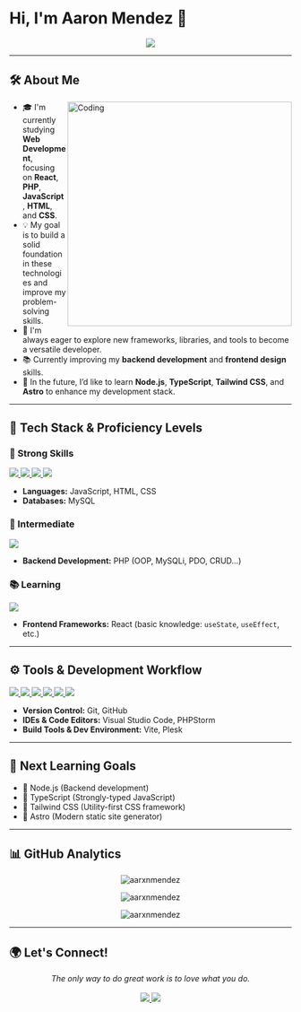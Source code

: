 # Hi, I'm Aaron Mendez 👋

<p align="center">
  <a href="https://github.com/DenverCoder1/readme-typing-svg">
    <img src="https://readme-typing-svg.herokuapp.com?font=Time+New+Roman&color=cyan&size=25&center=true&vCenter=true&width=600&height=100&lines=Welcome+to+my+GitHub!;Web+Development+Student;PHP+%26+JavaScript+Enthusiast;Building+projects+step+by+step.;Always+learning+and+exploring!">
  </a>
</p>

---

## 🛠️ About Me

<img align="right" alt="Coding" width="400" src="https://repository-images.githubusercontent.com/588181932/e36ec678-7984-4cdd-8e4c-a3932772ff8e">

- 🎓 I'm currently studying **Web Development**, focusing on **React**, **PHP**, **JavaScript**, **HTML**, and **CSS**.
- 💡 My goal is to build a solid foundation in these technologies and improve my problem-solving skills.
- 🚀 I'm always eager to explore new frameworks, libraries, and tools to become a versatile developer.
- 📚 Currently improving my **backend development** and **frontend design** skills.
- 🌱 In the future, I’d like to learn **Node.js**, **TypeScript**, **Tailwind CSS**, and **Astro** to enhance my development stack.

---

## 🚀 Tech Stack & Proficiency Levels

### 💪 Strong Skills
<span>
  <a href="https://developer.mozilla.org/en-US/docs/Web/JavaScript">
    <img src="https://img.shields.io/badge/javascript-%23323330.svg?style=for-the-badge&logo=javascript&logoColor=%23F7DF1E">
  </a>
  <a href="https://developer.mozilla.org/en-US/docs/Web/HTML">
    <img src="https://img.shields.io/badge/HTML5-E34F26?style=for-the-badge&logo=html5&logoColor=white">
  </a>
  <a href="https://developer.mozilla.org/en-US/docs/Web/CSS">
    <img src="https://img.shields.io/badge/CSS3-1572B6?style=for-the-badge&logo=css3&logoColor=white">
  </a>
  <a href="https://www.mysql.com/">
    <img src="https://img.shields.io/badge/MySQL-4479A1?style=for-the-badge&logo=mysql&logoColor=white">
  </a>
</span>

- **Languages:** JavaScript, HTML, CSS  
- **Databases:** MySQL  

### 🚀 Intermediate
<span>
  <a href="https://www.php.net/">
    <img src="https://img.shields.io/badge/PHP-777BB4?style=for-the-badge&logo=php&logoColor=white">
  </a>
</span>

- **Backend Development:** PHP (OOP, MySQLi, PDO, CRUD...)  

### 📚 Learning
<span>
  <a href="https://react.dev/">
    <img src="https://img.shields.io/badge/react-%2320232a.svg?style=for-the-badge&logo=react&logoColor=%2361DAFB">
  </a>
</span>

- **Frontend Frameworks:** React (basic knowledge: `useState`, `useEffect`, etc.)  

---

## ⚙️ Tools & Development Workflow

<span>
  <a href="https://git-scm.com/">
    <img src="https://img.shields.io/badge/Git-F05032?style=for-the-badge&logo=git&logoColor=white">
  </a>
  <a href="https://github.com/">
    <img src="https://img.shields.io/badge/github-%23121011.svg?style=for-the-badge&logo=github&logoColor=white">
  </a>
  <a href="https://code.visualstudio.com/">
    <img src="https://img.shields.io/badge/Visual_Studio_Code-0078D4?style=for-the-badge&logo=visual%20studio%20code&logoColor=white">
  </a>
  <a href="https://www.jetbrains.com/phpstorm/">
    <img src="https://img.shields.io/badge/phpstorm-143?style=for-the-badge&logo=phpstorm&logoColor=black&color=black&labelColor=darkorchid">
  </a>
  <a href="https://vite.dev/">
    <img src="https://img.shields.io/badge/Vite-646CFF?style=for-the-badge&logo=vite&logoColor=white">
  </a>
  <a href="https://www.plesk.com/">
    <img src="https://img.shields.io/badge/Plesk-52A2E7?style=for-the-badge&logo=plesk&logoColor=white">
  </a>
</span>

- **Version Control:** Git, GitHub
- **IDEs & Code Editors:** Visual Studio Code, PHPStorm  
- **Build Tools & Dev Environment:** Vite, Plesk  

---

## 🎯 Next Learning Goals
- 🔹 Node.js (Backend development)
- 🔹 TypeScript (Strongly-typed JavaScript)
- 🔹 Tailwind CSS (Utility-first CSS framework)
- 🔹 Astro (Modern static site generator)

---

## 📊 GitHub Analytics
<p align="center"><img
    src="https://github-readme-stats.vercel.app/api/top-langs?username=aarxnmendez&show_icons=true&locale=en&bg_color=0d1117&text_color=ffffff&layout=compact"
    alt="aarxnmendez" 
    bg_color=#808080/></p>

<p align="center"><img src="https://github-readme-stats.vercel.app/api?username=aarxnmendez&show_icons=true&locale=en&bg_color=0d1117&text_color=ffffff&repo=convoychat"
    alt="aarxnmendez" /></p>

<p align="center"><img src="https://github-readme-streak-stats.herokuapp.com/?user=aarxnmendez&theme=dark&background=0d1117&date_format=M%20j%5B%2C%20Y%5D" alt="aarxnmendez" /></p>

---

## 🌍 Let's Connect!

<p align="center">
   <i>The only way to do great work is to love what you do.</i>
   <br><br>
   <a href="https://www.linkedin.com/in/aaronmendezz/">
     <img src="https://img.shields.io/badge/-LinkedIn-0077B5?style=for-the-badge&logo=Linkedin&logoColor=white">
   </a>
   <a href="mailto:aarxnmendezz@gmail.com">
     <img src="https://img.shields.io/badge/-Gmail-D14836?style=for-the-badge&logo=Gmail&logoColor=white">
   </a>
</p>
